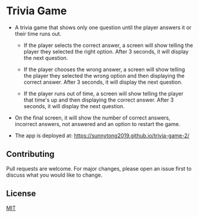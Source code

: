 # Trivia Game
* A trivia game that shows only one question until the player answers it or their time runs out.
  
  * If the player selects the correct answer, a screen will show telling the player they selected the right option. After 3 seconds, it will display the next question.

  * If the player chooses the wrong answer, a screen will show telling the player they selected the wrong option and then displaying the correct answer. After 3 seconds, it will display the next question.

  * If the player runs out of time, a screen will show telling the player that time's up and then displaying the correct answer. After 3 seconds, it will display the next question.

* On the final screen, it will show the number of correct answers, incorrect answers, not answered and an option to restart the game.

* The app is deployed at: https://sunnytong2019.github.io/trivia-game-2/




## Contributing
Pull requests are welcome. For major changes, please open an issue first to discuss what you would like to change.


## License
[MIT](https://choosealicense.com/licenses/mit/)
